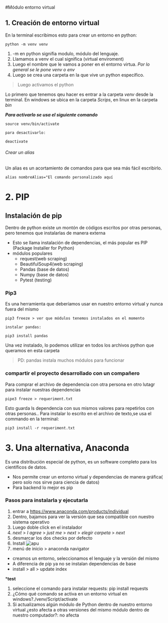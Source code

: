 #Módulo entorno virtual

## 1. Creación de entorno virtual
En la terminal escribimos esto para crear un entorno en python:
```
python -m venv venv

```
1. -m en python signifia modulo, módulo del lenguaje.
2. Llamamos a venv el cual significa (virtual enviroment)
3. Luego el nombre que le vamos a poner en el entorno virtua. *Por lo general se le pone venv o env*
4. Luego se crea una carpeta en la que vive un python específico.

>Luego activamos el python

Lo primero que tenemos qeu hacer es entrar a la carpeta *venv* desde la terminal. En windows se ubica en la carpeta *Scrips*, en linux en la carpeta *bin*

***Para activarlo se usa el siguiente comando***
```
source venv/bin/activate

para desactivarlo:

deactivate
```

###### Crear un alias

Un alias es un acortamiento de comandos para que sea más fácil escribirlo.
```
alias nombreAlias="El comando personalizado aquí
```

# 2. PIP
## Instalación de pip

Dentro de python existe un montón de códigos escritos por otras personas, pero tenemos que instalarlas de manera externa

* Esto se llama instalación de dependencias, el más popular es PIP (Package Installer for Python)
* módulos populares
  * request(web scraping)
  * BeautifulSoup4(web scraping)
  * Pandas (base de datos)
  * Numpy (base de datos)
  * Pytest (testing)

### Pip3
Es una herramienta que deberíamos usar en nuestro entorno virtual y nunca fuera del mismo

```
pip3 freeze > ver que módulos tenemos instalados en el momento

instalar pandas:

pip3 install pandas
```
Una vez instalado, lo podemos utilizar en todos los archivos python que queramos en esta carpeta

>PD: pandas instala  muchos módulos para funcionar

### compartir el proyecto desarrollado con un compañero

Para comprar el archivo de dependencia con otra persona en otro lutagr para instalar nuestras dependencias

```
pipe3 freeze > requeriment.txt
```
Esto guarda ls dependencia con sus mismos valores para repetirlos con otras personas..
Para instalar lo escrito en el archivo de texto,se usa el commando en la terminal:
```
pip3 install -r requeriment.txt
```
# 3. Una alternativa, Anaconda
Es una distribución especial de python, es un software completo para los científicos de datos.

* Nos permite crear un entorno virtual y dependencias de manera gráfica( pero solo nos sirve para ciencia de datos)
* Para backend lo mejor es pip

### Pasos para instalarla y ejecutarla
1. entrar a https://www.anaconda.com/products/individual
2. Dentro, bajamos para ver la versión que sea compatible con nuestro sistema operativo
3. Luego doble click en el instalador
4. *next* > *I agree* > *just me* > *next* > *elegir carpeta* > *next*
5. desmarcar los dos checks por defecto
6. Install 
 ![apu](https://i.pinimg.com/originals/58/a9/89/58a989a3ad3eb1884b687f31cc022657.jpg)
7. menú de inicio > anaconda navigator

* creamos un entorno, seleccionamos el lenguaje y la versión del mismo
* A diferencia de pip ya no se instalan dependencias de base 
* install > all > update index

***test**
1. seleccione el comando para instalar requests: pip install requests
2.  ¿Cómo qué comando se activa en un entorno virtual en windows?./venv/Script/activate
3.  Si actualizamos algún módulo de Python dentro de nuestro entorno virtual ¿esto afecta a otras versiones del mismo módulo dentro de nuestro computador?: no afecta